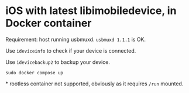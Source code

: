 # iOS with latest libimobiledevice, in Docker container

Requirement: host running usbmuxd. `usbmuxd 1.1.1` is OK.

Use `ideviceinfo` to check if your device is connected.

Use `idevicebackup2` to backup your device.

```shell
sudo docker compose up
```

\* rootless container not supported, obviously as it requires `/run` mounted.
